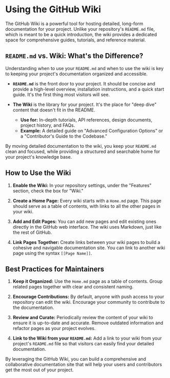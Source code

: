 # Using the GitHub Wiki

The GitHub Wiki is a powerful tool for hosting detailed, long-form documentation
for your project.
Unlike your repository's `README.md` file, which is meant to be a quick
introduction, the wiki provides a dedicated space for comprehensive guides,
tutorials, and reference material.

## `README.md` vs. Wiki: What's the Difference?

Understanding when to use your `README.md` and when to use the wiki is key to
keeping your project's documentation organized and accessible.

- **`README.md`** is the front door to your project.
  It should be concise and provide a high-level overview, installation
  instructions, and a quick start guide.
  It's the first thing most visitors will see.

- **The Wiki** is the library for your project.
  It's the place for "deep dive" content that doesn't fit in the README.
  - **Use for:** In-depth tutorials, API references, design documents, project
    history, and FAQs.
  - **Example:** A detailed guide on "Advanced Configuration Options" or a
    "Contributor's Guide to the Codebase."

By moving detailed documentation to the wiki, you keep your `README.md` clean
and focused, while providing a structured and searchable home for your
project's knowledge base.

## How to Use the Wiki

1.  **Enable the Wiki:** In your repository settings, under the "Features"
    section, check the box for "Wiki."

2.  **Create a Home Page:** Every wiki starts with a `Home.md` page.
    This page should serve as a table of contents, with links to all the other
    pages in your wiki.

3.  **Add and Edit Pages:** You can add new pages and edit existing ones
    directly in the GitHub web interface.
    The wiki uses Markdown, just like the rest of GitHub.

4.  **Link Pages Together:** Create links between your wiki pages to build a
    cohesive and navigable documentation site.
    You can link to another wiki page using the syntax `[[Page Name]]`.

## Best Practices for Maintainers

1.  **Keep it Organized:** Use the `Home.md` page as a table of contents.
    Group related pages together with clear and consistent naming.

2.  **Encourage Contributions:** By default, anyone with push access to your
    repository can edit the wiki.
    Encourage your community to contribute to the documentation.

3.  **Review and Curate:** Periodically review the content of your wiki to
    ensure it is up-to-date and accurate.
    Remove outdated information and refactor pages as your project evolves.

4.  **Link to the Wiki from your `README.md`:** Add a link to your wiki from
    your project's `README.md` file so that visitors can easily find your
    detailed documentation.

By leveraging the GitHub Wiki, you can build a comprehensive and collaborative
documentation site that will help your users and contributors get the most out
of your project.
